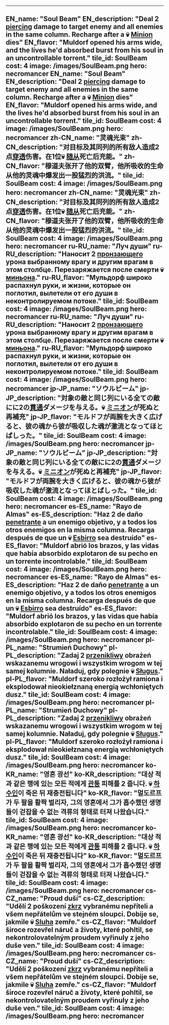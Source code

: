 ---

EN_name: "Soul Beam"
EN_description: "Deal 2 <u>piercing</u> damage to target enemy and all enemies in the same column. Recharge after a 💀 <u>Minion</u> dies"
EN_flavor: "Muldorf opened his arms wide, and the lives he'd absorbed burst from his soul in an uncontrollable torrent."
tile_id: SoulBeam
cost: 4
image: /images/SoulBeam.png
hero: necromancer
EN_name: "Soul Beam"
EN_description: "Deal 2 <u>piercing</u> damage to target enemy and all enemies in the same column. Recharge after a 💀 <u>Minion</u> dies"
EN_flavor: "Muldorf opened his arms wide, and the lives he'd absorbed burst from his soul in an uncontrollable torrent."
tile_id: SoulBeam
cost: 4
image: /images/SoulBeam.png
hero: necromancer
zh-CN_name: "灵魂光束"
zh-CN_description: "对目标及其同列的所有敌人造成2点<u>穿透</u>伤害。在1位💀 <u>随从</u>死亡后充能。"
zh-CN_flavor: "穆道夫张开了他的双臂，他所吸收的生命从他的灵魂中爆发出一股猛烈的洪流。"
tile_id: SoulBeam
cost: 4
image: /images/SoulBeam.png
hero: necromancer
zh-CN_name: "灵魂光束"
zh-CN_description: "对目标及其同列的所有敌人造成2点<u>穿透</u>伤害。在1位💀 <u>随从</u>死亡后充能。"
zh-CN_flavor: "穆道夫张开了他的双臂，他所吸收的生命从他的灵魂中爆发出一股猛烈的洪流。"
tile_id: SoulBeam
cost: 4
image: /images/SoulBeam.png
hero: necromancer
ru-RU_name: "Луч души"
ru-RU_description: "Наносит 2 <u>пронзающего</u> урона выбранному врагу и другим врагам в этом столбце. Перезаряжается после смерти 💀 <u>миньона</u>."
ru-RU_flavor: "Мульдорф широко распахнул руки, и жизни, которые он поглотил, вылетели от его души в неконтролируемом потоке."
tile_id: SoulBeam
cost: 4
image: /images/SoulBeam.png
hero: necromancer
ru-RU_name: "Луч души"
ru-RU_description: "Наносит 2 <u>пронзающего</u> урона выбранному врагу и другим врагам в этом столбце. Перезаряжается после смерти 💀 <u>миньона</u>."
ru-RU_flavor: "Мульдорф широко распахнул руки, и жизни, которые он поглотил, вылетели от его души в неконтролируемом потоке."
tile_id: SoulBeam
cost: 4
image: /images/SoulBeam.png
hero: necromancer
jp-JP_name: "ソウルビーム"
jp-JP_description: "対象の敵と同じ列にいる全ての敵にに2の<u>貫通</u>ダメージを与える。💀 <u>ミニオン</u>が死ぬと再補充"
jp-JP_flavor: "モルドフが両腕を大きく広げると、彼の魂から彼が吸収した魂が激流となってほとばしった。"
tile_id: SoulBeam
cost: 4
image: /images/SoulBeam.png
hero: necromancer
jp-JP_name: "ソウルビーム"
jp-JP_description: "対象の敵と同じ列にいる全ての敵にに2の<u>貫通</u>ダメージを与える。💀 <u>ミニオン</u>が死ぬと再補充"
jp-JP_flavor: "モルドフが両腕を大きく広げると、彼の魂から彼が吸収した魂が激流となってほとばしった。"
tile_id: SoulBeam
cost: 4
image: /images/SoulBeam.png
hero: necromancer
es-ES_name: "Rayo de Almas"
es-ES_description: "Haz 2 de daño <u>penetrante</u> a un enemigo objetivo, y a todos los otros enemigos en la misma columna. Recarga después de que un 💀 <u>Esbirro</u> sea destruído"
es-ES_flavor: "Muldorf abrió los brazos, y las vidas que había absorbido explotaron de su pecho en un torrente incontrolable."
tile_id: SoulBeam
cost: 4
image: /images/SoulBeam.png
hero: necromancer
es-ES_name: "Rayo de Almas"
es-ES_description: "Haz 2 de daño <u>penetrante</u> a un enemigo objetivo, y a todos los otros enemigos en la misma columna. Recarga después de que un 💀 <u>Esbirro</u> sea destruído"
es-ES_flavor: "Muldorf abrió los brazos, y las vidas que había absorbido explotaron de su pecho en un torrente incontrolable."
tile_id: SoulBeam
cost: 4
image: /images/SoulBeam.png
hero: necromancer
pl-PL_name: "Strumień Duchowy"
pl-PL_description: "Zadaj 2 <u>przenikliwy</u> obrażeń wskazanemu wrogowi i wszystkim wrogom w tej samej kolumnie. Naładuj, gdy polegnie 💀 <u>Sługus</u>."
pl-PL_flavor: "Muldorf szeroko rozłożył ramiona i eksplodował nieokiełznaną energią wchłoniętych dusz."
tile_id: SoulBeam
cost: 4
image: /images/SoulBeam.png
hero: necromancer
pl-PL_name: "Strumień Duchowy"
pl-PL_description: "Zadaj 2 <u>przenikliwy</u> obrażeń wskazanemu wrogowi i wszystkim wrogom w tej samej kolumnie. Naładuj, gdy polegnie 💀 <u>Sługus</u>."
pl-PL_flavor: "Muldorf szeroko rozłożył ramiona i eksplodował nieokiełznaną energią wchłoniętych dusz."
tile_id: SoulBeam
cost: 4
image: /images/SoulBeam.png
hero: necromancer
ko-KR_name: "영혼 광선"
ko-KR_description: "대상 적과 같은 행에 있는 모든 적에게 <u>관통</u> 피해를 2 줍니다. 💀 <u>하수인</u>이 죽은 뒤 재충전됩니다"
ko-KR_flavor: "멀도르프가 두 팔을 활짝 벌리자, 그의 영혼에서 그가 흡수했던 생명들이 걷잡을 수 없는 격류의 형태로 터져 나왔습니다."
tile_id: SoulBeam
cost: 4
image: /images/SoulBeam.png
hero: necromancer
ko-KR_name: "영혼 광선"
ko-KR_description: "대상 적과 같은 행에 있는 모든 적에게 <u>관통</u> 피해를 2 줍니다. 💀 <u>하수인</u>이 죽은 뒤 재충전됩니다"
ko-KR_flavor: "멀도르프가 두 팔을 활짝 벌리자, 그의 영혼에서 그가 흡수했던 생명들이 걷잡을 수 없는 격류의 형태로 터져 나왔습니다."
tile_id: SoulBeam
cost: 4
image: /images/SoulBeam.png
hero: necromancer
cs-CZ_name: "Proud duší"
cs-CZ_description: "Udělí 2 poškození <u>zkrz</u> vybranému nepříteli a všem nepřátelům ve stejném sloupci. Dobije se, jakmile 💀 <u>Sluha</u> zemře."
cs-CZ_flavor: "Muldorf široce rozevřel náruč a životy, které pohltil, se nekontrolovatelným proudem vyřinuly z jeho duše ven."
tile_id: SoulBeam
cost: 4
image: /images/SoulBeam.png
hero: necromancer
cs-CZ_name: "Proud duší"
cs-CZ_description: "Udělí 2 poškození <u>zkrz</u> vybranému nepříteli a všem nepřátelům ve stejném sloupci. Dobije se, jakmile 💀 <u>Sluha</u> zemře."
cs-CZ_flavor: "Muldorf široce rozevřel náruč a životy, které pohltil, se nekontrolovatelným proudem vyřinuly z jeho duše ven."
tile_id: SoulBeam
cost: 4
image: /images/SoulBeam.png
hero: necromancer
---